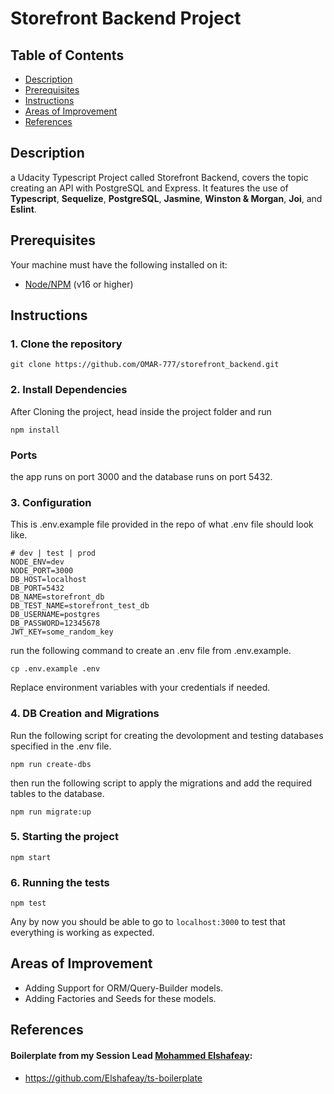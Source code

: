 # Storefront Backend Project

## Table of Contents

* [Description](#Description)
* [Prerequisites](#Prerequisites)
* [Instructions](#Instructions)
* [Areas of Improvement](#Improvement)
* [References](#References)

## Description

a Udacity Typescript Project called Storefront Backend, covers the topic creating an API with PostgreSQL and Express.
It features the use of **Typescript**, **Sequelize**, **PostgreSQL**, **Jasmine**, **Winston & Morgan**, **Joi**, and **Eslint**.

## Prerequisites
Your machine must have the following installed on it:
- [Node/NPM](https://nodejs.org/en/download/) (v16 or higher)


## Instructions
### 1. Clone the repository
```
git clone https://github.com/OMAR-777/storefront_backend.git
```

### 2. Install Dependencies
After Cloning the project, head inside the project folder and run
```
npm install
```

### Ports
the app runs on port 3000 and the database runs on port 5432.

### 3. Configuration
This is .env.example file provided in the repo of what .env file should look like.
```
# dev | test | prod
NODE_ENV=dev
NODE_PORT=3000
DB_HOST=localhost
DB_PORT=5432
DB_NAME=storefront_db
DB_TEST_NAME=storefront_test_db
DB_USERNAME=postgres
DB_PASSWORD=12345678
JWT_KEY=some_random_key
```

run the following command to create an .env file from .env.example.
```
cp .env.example .env
```
Replace environment variables with your credentials if needed.



### 4.  DB Creation and Migrations
Run the following script for creating the devolopment and testing databases specified in the .env file.
``` 
npm run create-dbs
```

then run the following script to apply the migrations and add the required tables to the database.

``` 
npm run migrate:up
```

### 5. Starting the project
```
npm start
```

### 6. Running the tests
```
npm test
```

Any by now you should be able to go to `localhost:3000` to test that everything is working as expected.

## Areas of Improvement <a name="Improvement"></a>
- Adding Support for ORM/Query-Builder models.
- Adding Factories and Seeds for these models.


## References <a name="References"></a>
#### Boilerplate from my Session Lead <a href="https://github.com/Elshafeay/">Mohammed Elshafeay</a>:
- https://github.com/Elshafeay/ts-boilerplate
